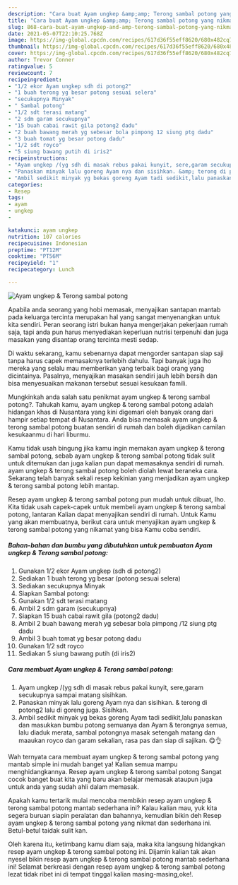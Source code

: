 ```yaml
---
description: "Cara buat Ayam ungkep &amp;amp; Terong sambal potong yang nikmat Untuk Jualan"
title: "Cara buat Ayam ungkep &amp;amp; Terong sambal potong yang nikmat Untuk Jualan"
slug: 868-cara-buat-ayam-ungkep-and-amp-terong-sambal-potong-yang-nikmat-untuk-jualan
date: 2021-05-07T22:10:25.768Z
image: https://img-global.cpcdn.com/recipes/617d36f55eff8620/680x482cq70/ayam-ungkep-terong-sambal-potong-foto-resep-utama.jpg
thumbnail: https://img-global.cpcdn.com/recipes/617d36f55eff8620/680x482cq70/ayam-ungkep-terong-sambal-potong-foto-resep-utama.jpg
cover: https://img-global.cpcdn.com/recipes/617d36f55eff8620/680x482cq70/ayam-ungkep-terong-sambal-potong-foto-resep-utama.jpg
author: Trevor Conner
ratingvalue: 5
reviewcount: 7
recipeingredient:
- "1/2 ekor Ayam ungkep sdh di potong2"
- "1 buah terong yg besar potong sesuai selera"
- "secukupnya Minyak"
- " Sambal potong"
- "1/2 sdt terasi matang"
- "2 sdm garam secukupnya"
- "15 buah cabai rawit gila potong2 dadu"
- "2 buah bawang merah yg sebesar bola pimpong 12 siung ptg dadu"
- "3 buah tomat yg besar potong dadu"
- "1/2 sdt royco"
- "5 siung bawang putih di iris2"
recipeinstructions:
- "Ayam ungkep /(yg sdh di masak rebus pakai kunyit, sere,garam secukupnya sampai matang sisihkan."
- "Panaskan minyak lalu goreng Ayam nya dan sisihkan. &amp; terong di potong2 lalu di goreng juga. Sisihkan."
- "Ambil sedikit minyak yg bekas goreng Ayam tadi sedikit,lalu panaskan dan masukkan bumbu potong semuanya dan Ayam &amp; terongnya semua, lalu diaduk merata, sambal potongnya masak setengah matang dan maaukan royco dan garam sekalian, rasa pas dan siap di sajikan. 😋👌"
categories:
- Resep
tags:
- ayam
- ungkep
- 

katakunci: ayam ungkep  
nutrition: 107 calories
recipecuisine: Indonesian
preptime: "PT12M"
cooktime: "PT56M"
recipeyield: "1"
recipecategory: Lunch

---
```



![Ayam ungkep &amp; Terong sambal potong](https://img-global.cpcdn.com/recipes/617d36f55eff8620/680x482cq70/ayam-ungkep-terong-sambal-potong-foto-resep-utama.jpg)

Apabila anda seorang yang hobi memasak, menyajikan santapan mantab pada keluarga tercinta merupakan hal yang sangat menyenangkan untuk kita sendiri. Peran seorang istri bukan hanya mengerjakan pekerjaan rumah saja, tapi anda pun harus menyediakan keperluan nutrisi terpenuhi dan juga masakan yang disantap orang tercinta mesti sedap.

Di waktu  sekarang, kamu sebenarnya dapat mengorder santapan siap saji tanpa harus capek memasaknya terlebih dahulu. Tapi banyak juga lho mereka yang selalu mau memberikan yang terbaik bagi orang yang dicintainya. Pasalnya, menyajikan masakan sendiri jauh lebih bersih dan bisa menyesuaikan makanan tersebut sesuai kesukaan famili. 



Mungkinkah anda salah satu penikmat ayam ungkep &amp; terong sambal potong?. Tahukah kamu, ayam ungkep &amp; terong sambal potong adalah hidangan khas di Nusantara yang kini digemari oleh banyak orang dari hampir setiap tempat di Nusantara. Anda bisa memasak ayam ungkep &amp; terong sambal potong buatan sendiri di rumah dan boleh dijadikan camilan kesukaanmu di hari liburmu.

Kamu tidak usah bingung jika kamu ingin memakan ayam ungkep &amp; terong sambal potong, sebab ayam ungkep &amp; terong sambal potong tidak sulit untuk ditemukan dan juga kalian pun dapat memasaknya sendiri di rumah. ayam ungkep &amp; terong sambal potong boleh diolah lewat beraneka cara. Sekarang telah banyak sekali resep kekinian yang menjadikan ayam ungkep &amp; terong sambal potong lebih mantap.

Resep ayam ungkep &amp; terong sambal potong pun mudah untuk dibuat, lho. Kita tidak usah capek-capek untuk membeli ayam ungkep &amp; terong sambal potong, lantaran Kalian dapat menyajikan sendiri di rumah. Untuk Kamu yang akan membuatnya, berikut cara untuk menyajikan ayam ungkep &amp; terong sambal potong yang nikamat yang bisa Kamu coba sendiri.

<!--inarticleads1-->

##### Bahan-bahan dan bumbu yang dibutuhkan untuk pembuatan Ayam ungkep &amp; Terong sambal potong:

1. Gunakan 1/2 ekor Ayam ungkep (sdh di potong2)
1. Sediakan 1 buah terong yg besar (potong sesuai selera)
1. Sediakan secukupnya Minyak
1. Siapkan  Sambal potong:
1. Gunakan 1/2 sdt terasi matang
1. Ambil 2 sdm garam (secukupnya)
1. Siapkan 15 buah cabai rawit gila (potong2 dadu)
1. Ambil 2 buah bawang merah yg sebesar bola pimpong /12 siung ptg dadu
1. Ambil 3 buah tomat yg besar potong dadu
1. Gunakan 1/2 sdt royco
1. Sediakan 5 siung bawang putih (di iris2)




<!--inarticleads2-->

##### Cara membuat Ayam ungkep &amp; Terong sambal potong:

1. Ayam ungkep /(yg sdh di masak rebus pakai kunyit, sere,garam secukupnya sampai matang sisihkan.
1. Panaskan minyak lalu goreng Ayam nya dan sisihkan. &amp; terong di potong2 lalu di goreng juga. Sisihkan.
1. Ambil sedikit minyak yg bekas goreng Ayam tadi sedikit,lalu panaskan dan masukkan bumbu potong semuanya dan Ayam &amp; terongnya semua, lalu diaduk merata, sambal potongnya masak setengah matang dan maaukan royco dan garam sekalian, rasa pas dan siap di sajikan. 😋👌




Wah ternyata cara membuat ayam ungkep &amp; terong sambal potong yang mantab simple ini mudah banget ya! Kalian semua mampu menghidangkannya. Resep ayam ungkep &amp; terong sambal potong Sangat cocok banget buat kita yang baru akan belajar memasak ataupun juga untuk anda yang sudah ahli dalam memasak.

Apakah kamu tertarik mulai mencoba membikin resep ayam ungkep &amp; terong sambal potong mantab sederhana ini? Kalau kalian mau, yuk kita segera buruan siapin peralatan dan bahannya, kemudian bikin deh Resep ayam ungkep &amp; terong sambal potong yang nikmat dan sederhana ini. Betul-betul taidak sulit kan. 

Oleh karena itu, ketimbang kamu diam saja, maka kita langsung hidangkan resep ayam ungkep &amp; terong sambal potong ini. Dijamin kalian tak akan nyesel bikin resep ayam ungkep &amp; terong sambal potong mantab sederhana ini! Selamat berkreasi dengan resep ayam ungkep &amp; terong sambal potong lezat tidak ribet ini di tempat tinggal kalian masing-masing,oke!.

